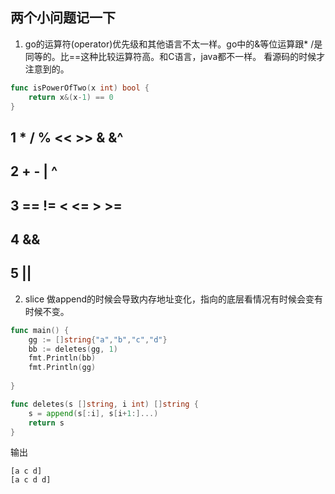 ## 两个小问题记一下

1. go的运算符(operator)优先级和其他语言不太一样。go中的&等位运算跟* /是同等的。比==这种比较运算符高。和C语言，java都不一样。
看源码的时候才注意到的。
```go
func isPowerOfTwo(x int) bool {
	return x&(x-1) == 0
}
```

1 *  /  %  <<  >>  &  &^
---------
2 +  -  |  ^
-------------
3 ==  !=  <  <=  >  >=
-----------
4 &&
------------
5 ||
-------------


2. slice 做append的时候会导致内存地址变化，指向的底层看情况有时候会变有时候不变。
```go
func main() {
	gg := []string{"a","b","c","d"}
	bb := deletes(gg, 1)
	fmt.Println(bb)
	fmt.Println(gg)
	
}

func deletes(s []string, i int) []string {
	s = append(s[:i], s[i+1:]...)
	return s
}
```
输出
```
[a c d]
[a c d d]
```
